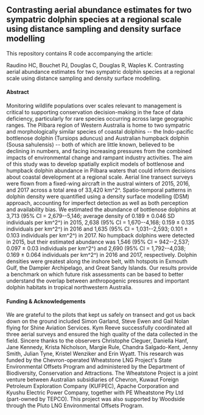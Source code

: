 ## Contrasting aerial abundance estimates for two sympatric dolphin species at a regional scale using distance sampling and density surface modelling

This repository contains R code accompanying the article:

Raudino HC, Bouchet PJ, Douglas C, Douglas R, Waples K. Contrasting aerial abundance estimates for two sympatric dolphin species at a regional scale using distance sampling and density surface modelling.

#### Abstract

Monitoring wildlife populations over scales relevant to management is critical to supporting conservation decision-making in the face of data deficiency, particularly for rare species occurring across large geographic ranges. The Pilbara region of Western Australia is home to two sympatric and morphologically similar species of coastal dolphins -- the Indo-pacific bottlenose dolphin (Tursiops aduncus) and Australian humpback dolphin (Sousa sahulensis) -- both of which are little known, believed to be declining in numbers, and facing increasing pressures from the combined impacts of environmental change and rampant industry activities. The aim of this study was to develop spatially explicit models of bottlenose and humpback dolphin abundance in Pilbara waters that could inform decisions about coastal development at a regional scale. Aerial line transect surveys were flown from a fixed-wing aircraft in the austral winters of 2015, 2016, and 2017 across a total area of 33,420 km^2^. Spatio-temporal patterns in dolphin density were quantified using a density surface modelling (DSM) approach, accounting for imperfect detection as well as both perception and availability bias. We estimated the abundance of bottlenose dolphins at 3,713 (95% CI = 2,679--5,146; average density of 0.189 ± 0.046 SD individuals per km^2^) in 2015, 2,638 (95% CI = 1,670--4,168; 0.159 ± 0.135 individuals per km^2^) in 2016 and 1,635 (95% CI = 1,031--2,593; 0.101 ± 0.103 individuals per km^2^) in 2017. No humpback dolphins were detected in 2015, but their estimated abundance was 1,546 (95% CI = 942--2,537; 0.097 ± 0.03 individuals per km^2^) and 2,690 (95% CI = 1,792--4,038; 0.169 ± 0.064 individuals per km^2^) in 2016 and 2017, respectively. Dolphin densities were greatest along the inshore belt, with hotspots in Exmouth Gulf, the Dampier Archipelago, and Great Sandy Islands. Our results provide a benchmark on which future risk assessments can be based to better understand the overlap between anthropogenic pressures and important dolphin habitats in tropical northwestern Australia.

#### Funding & Acknowledgements

We are grateful to the pilots that kept us safely on transect and got us back down on the ground included Simon Garland, Steve Ewen and Gail Nolan flying for Shine Aviation Services. Kym Reeve successfully coordinated all three aerial surveys and ensured the high quality of the data collected in the field. Sincere thanks to the observers Christophe Cleguer, Daniella Hanf, Jane Kennedy, Krista Nicholson, Margie Rule, Chandra Salgado-Kent, Jenny Smith, Julian Tyne, Kristel Wenziker and Erin Wyatt. This research was funded by the Chevron-operated Wheatstone LNG Project's State Environmental Offsets Program and administered by the Department of Biodiversity, Conservation and Attractions. The Wheatstone Project is a joint venture between Australian subsidiaries of Chevron, Kuwaut Foreign Petroleum Exploration Company (KUFPEC), Apache Corporation and Kyushu Electric Power Company, together with PE Wheatstone Pty Ltd (part-owned by TEPCO). This project was also supported by Woodside through the Pluto LNG Environmental Offsets Program.
